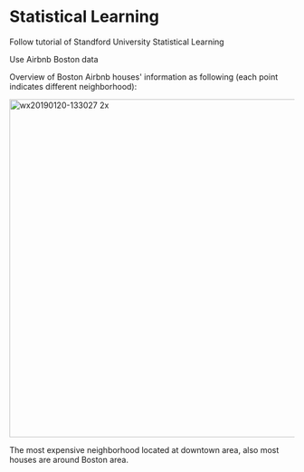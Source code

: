 # Statistical Learning

Follow tutorial of Standford University Statistical Learning

Use Airbnb Boston data

Overview of Boston Airbnb houses' information as following (each point indicates different neighborhood):

<img width="597" alt="wx20190120-133027 2x" src="https://user-images.githubusercontent.com/42655633/51443510-b901b300-1cb7-11e9-81cd-5d53bb816b4b.png">

The most expensive neighborhood located at downtown area, also most houses are around Boston area.

